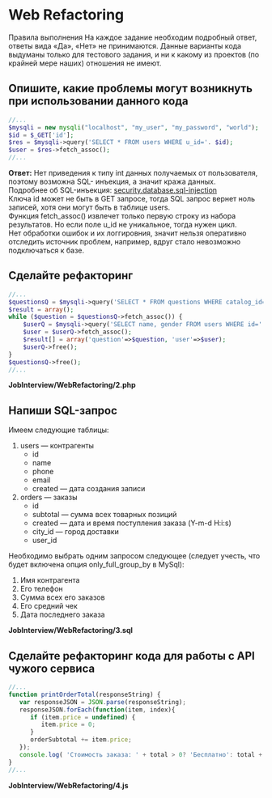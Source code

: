 # Web Refactoring
Правила выполнения
На каждое задание необходим подробный ответ, ответы вида «Да», «Нет» не принимаются.
Данные варианты кода выдуманы только для тестового задания, и ни к какому из проектов (по крайней мере наших) отношения не имеют.

## Опишите, какие проблемы могут возникнуть при использовании данного кода
```php
//...
$mysqli = new mysqli("localhost", "my_user", "my_password", "world");
$id = $_GET['id'];
$res = $mysqli->query('SELECT * FROM users WHERE u_id='. $id);
$user = $res->fetch_assoc();
//...
```
**Ответ:**
Нет приведения к типу int данных получаемых от пользователя, поэтому возможна SQL- инъекция, а значит кража данных.  
Подробнее об SQL-инъекция: [security.database.sql-injection](https://www.php.net/manual/ru/security.database.sql-injection.php)  
Ключа id может не быть в GET запросе, тогда SQL запрос вернет ноль записей, хотя они могут быть в таблице users.  
Функция fetch_assoc() извлечет только первую строку из набора результатов. Но если поле u_id не уникальное, тогда нужен цикл.  
Нет обработки ошибок и их логгировния, значит нельзя оперативно отследить источник проблем, например, вдруг стало невозможно подключаться к базе.  

## Сделайте рефакторинг
```php
//...
$questionsQ = $mysqli->query('SELECT * FROM questions WHERE catalog_id='. $catId);
$result = array();
while ($question = $questionsQ->fetch_assoc()) {
	$userQ = $mysqli->query('SELECT name, gender FROM users WHERE id='. $question['user_id']);
	$user = $userQ->fetch_assoc();
	$result[] = array('question'=>$question, 'user'=>$user);
	$userQ->free();
}
$questionsQ->free();
//...
```
**JobInterview/WebRefactoring/2.php**

## Напиши SQL-запрос
Имеем следующие таблицы:
1.	users — контрагенты
	-	id
	-	name
	-	phone
	-	email
	-	created — дата создания записи
2.	orders — заказы
	-	id
	-	subtotal — сумма всех товарных позиций
	-	created — дата и время поступления заказа (Y-m-d H:i:s)
	-	city_id — город доставки
	-	user_id

Необходимо выбрать одним запросом следующее (следует учесть, что будет включена опция only_full_group_by в MySql):
1.	Имя контрагента
2.	Его телефон
3.	Сумма всех его заказов
4.	Его средний чек
5.	Дата последнего заказа

**JobInterview/WebRefactoring/3.sql**

## Сделайте рефакторинг кода для работы с API чужого сервиса
```js
//...
function printOrderTotal(responseString) {
   var responseJSON = JSON.parse(responseString);
   responseJSON.forEach(function(item, index){
      if (item.price = undefined) {
         item.price = 0;
      }
      orderSubtotal += item.price;
   });
   console.log( 'Стоимость заказа: ' + total > 0? 'Бесплатно': total + ' руб.');
}
//...
```

**JobInterview/WebRefactoring/4.js**



